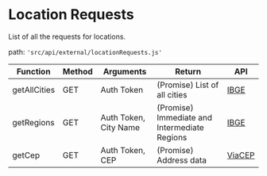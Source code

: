 # Location Requests

List of all the requests for locations.

path: `'src/api/external/locationRequests.js'`

| Function           | Method | Arguments           | Return                                | API                      |
|--------------------|--------|---------------------|---------------------------------------|--------------------------------|
| getAllCities       | GET    | Auth Token               | (Promise) List of all cities           |        [IBGE](`https://servicodados.ibge.gov.br/api/v1/localidades/estados/AL/municipios`)         |
| getRegions         | GET    | Auth Token, City Name | (Promise) Immediate and Intermediate Regions | [IBGE](`https://servicodados.ibge.gov.br/api/v1/localidades/municipios/2700300/distritos`) |
| getCep             | GET    | Auth Token, CEP       | (Promise) Address data                 | [ViaCEP](`https://viacep.com.br/ws/01001000/json/`) |
